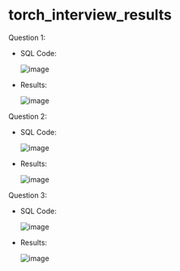 # torch_interview_results

Question 1:
* SQL Code:

  ![image](https://user-images.githubusercontent.com/50384121/167302319-17f22772-acfd-4873-b354-65abae3eac4b.png)
* Results:
 
  ![image](https://user-images.githubusercontent.com/50384121/167302511-3275a7db-e02b-427a-8e96-192a8f8a3e6b.png)

 Question 2:
* SQL Code: 

  ![image](https://user-images.githubusercontent.com/50384121/167302345-32a8a103-0259-4c77-8954-b51e7bc74813.png)
* Results:

  ![image](https://user-images.githubusercontent.com/50384121/167302416-3f8a5ae2-55d7-4cbf-bb09-94c31e5d4dc4.png)

Question 3:
* SQL Code:

  ![image](https://user-images.githubusercontent.com/50384121/167302645-f0b2432f-40fa-4365-b1b7-0b81defa8b5d.png)


* Results:

  ![image](https://user-images.githubusercontent.com/50384121/167302632-80b65694-8e1c-4174-8a0b-d2c2d943d814.png)

